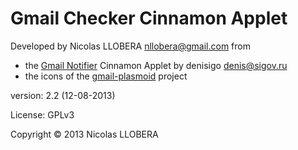 Gmail Checker Cinnamon Applet
============

Developed by Nicolas LLOBERA <nllobera@gmail.com> from
* the [Gmail Notifier](http://cinnamon-spices.linuxmint.com/applets/view/73) Cinnamon Applet by denisigo <denis@sigov.ru>
* the icons of the [gmail-plasmoid](http://code.google.com/p/gmail-plasmoid) project

version: 2.2 (12-08-2013)

License: GPLv3

Copyright © 2013 Nicolas LLOBERA
